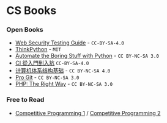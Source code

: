 # CS Books

### Open Books
- [Web Security Testing Guide](https://github.com/OWASP/wstg) - `CC-BY-SA-4.0`
- [ThinkPython](https://github.com/AllenDowney/ThinkPython2) - `MIT`
- [Automate the Boring Stuff with Python](https://automatetheboringstuff.com/) - `CC BY-NC-SA 3.0`
- [CI 從入門到入坑](https://github.com/MilesChou/book-intro-of-ci) `CC-BY-SA-4.0`
- [计算机体系结构基础](https://github.com/foxsen/archbase) - `CC BY-NC-SA 4.0`
- [Pro Git](https://github.com/progit/progit2) - `CC BY-NC-SA 3.0`
- [PHP: The Right Way](https://github.com/codeguy/php-the-right-way) - `CC BY-NC-SA 3.0`

### Free to Read
- [Competitive Programming 1](https://www.comp.nus.edu.sg/~stevenha/myteaching/competitive_programming/cp1.pdf) / [Competitive Programming 2](https://www.comp.nus.edu.sg/~stevenha/myteaching/competitive_programming/cp2.pdf)
